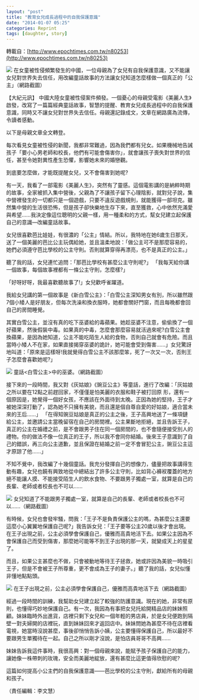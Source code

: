 ```yaml
---
layout: "post"
title: "教育女兒成長過程中的自我保護意識"
date: "2014-01-07 05:25"
categories: Reprint
tags: [daughter, story]
---
```

轉載自：[http://www.epochtimes.com.tw/n80253](http://www.epochtimes.com.tw/n80253)

![](https://ooo.0o0.ooo/2017/03/29/58dad593bede5.png)
在女童被性侵頻繁發生的中國，一位母親為了女兒有自我保護意識，又不能讓女兒對世界失去信任，用改編童話故事的方法讓女兒知道怎麼樣做一個真正的「公主」（網路截圖）

【大紀元訊】 中國大陸女童被性侵案件頻發。一個憂心的母親受電影《美麗人生》啟發，改寫了一篇篇經典童話故事，智慧的提醒、教育女兒成長過程中的自我保護意識，同時又不讓女兒對世界失去信任。母親還記錄成文，文章在網路廣為流傳，令讀者感動。

以下是母親文章全文轉登。

每次看見女童被性侵的新聞，我都非常難過，因為我們都有兒女。如果機械地告誡孩子「要小心男老師和校長，他們有可能會傷害你」，就會讓孩子喪失對世界的信任，甚至令她對異性產生恐懼，影響她未來的婚戀觀。

到底要怎麼做，才能既提醒女兒，又不會傷害到她呢?

有一天，我看了一部電影《美麗人生》，突然有了靈感。這個電影講的是納粹時期的故事，全家被抓入集中營後，父親為了不讓孩子留下心理陰影，就對兒子說，集中營裡發生的一切都只是一個遊戲，只要不違反遊戲規則，就能獲得一部坦克。雖然集中營的生活很恐怖，但是孩子卻快樂地生存下來，直至獲救，心中依然充滿愛與希望……我決定像這位聰明的父親一樣，用一種柔和的方式，幫女兒建立起保護自己的意識—改編童話故事。

女兒很喜歡芭比娃娃，有很濃的「公主」情結。所以，我特地在她6歲生日那天，送了一個美麗的芭比公主玩偶給她，並且溫柔地說：「做公主可不是那麼容易的，她們必須遵守芭比學校的公主守則。否則就算穿得再漂亮，也不是真正的公主。」

 聽了我的話，女兒連忙追問：「那芭比學校有甚麼公主守則呢?」
「我每天給你講一個故事，每個故事裡都有一條公主守則，怎麼樣?」

「好呀好呀，我最喜歡聽故事了!」女兒歡呼雀躍道。

我給女兒講的第一個故事是《新白雪公主》：「白雪公主深知男女有別，所以雖然跟7個小矮人是好朋友，但每次洗澡和換衣服時，她都會關好門窗，而且每晚都會回自己的房間睡覺。

其實白雪公主，並沒有真的吃下巫婆給的毒蘋果。她趁巫婆不注意，偷偷換了一個好蘋果，然後假裝中毒。如果真的中毒，怎麼會那麼容易就活過來呢?白雪公主會換蘋果，是因為她知道，公主不能吃陌生人給的食物，否則自己就會有危險。而且當時小矮人不在家，如果直接揭穿巫婆的詭計，她可能會受到傷害……」女兒驚訝地叫道：「原來是這樣呀!我就覺得白雪公主不該那麼笨，死了一次又一次，否則王子怎麼會喜歡她呢?」


![](https://ooo.0o0.ooo/2017/03/29/58dad5ad1888b.png)
童話<白雪公主>中的巫婆。（網路截圖）

 接下來的一段時間，我又對《灰姑娘》《豌豆公主》等童話，進行了改編：「灰姑娘之所以要在12點之前趕回家，不僅僅是怕美麗的衣服和鞋子被打回原 形，還有一個原因是，她覺得一個好女孩，不應該在外面待到太晚。正因為她的堅持，王子才被她深深打動了，認為她不只擁有美貌，而且還是個自尊自愛的好姑娘，適合當未來的王后……」
「在得知豌豆姑娘是真正的公主之後，王子高興地送了一條項鏈給公主，並邀請公主當晚留宿在自己的房間裡。公主果斷地拒絕，並且告訴王子，真正的公主在婚禮之前，是不會跟男子住在同一個房間的，也不會隨便接受別人的禮物。你的做法不像一位真正的王子，所以我不會同你結婚。後來王子意識到了自己的錯誤，再三向公主道歉，並且保證在結婚之前一定不會冒犯公主，豌豆公主這才原諒了他……」

不知不覺中，我改編了十幾個童話。我充分發揮自己的想像力，儘量把故事講得生動有趣，女兒也饒有興致地從中總結出了許多公主守則，比如背心褲衩覆蓋的地方絕不能讓人摸、不能接受陌生人的飲水食物、不要跟男子獨處一室，就算是自己的長輩、老師或者校長也不可以……

![](https://ooo.0o0.ooo/2017/03/29/58dad5bd79b81.png)
女兒知道了不能跟男子獨處一室，就算是自己的長輩、老師或者校長也不可以……（網路截圖）

 有時候，女兒也會發牢騷，問我：「王子不是負責保護公主的嗎，為甚麼公主還要這麼小心翼翼地保護自己呢?」我告訴女兒：「王子要等公主20歲以後才會出現。在王子出現之前，公主必須學會保護自己，優雅而高貴地活下去。如果公主因為不會保護自己而受到傷害，那麼她可能等不到王子出現的那一天，就變成天上的星星了。

而且，如果公主甚麼也不做，只會被動地等待王子拯救，她或許因為美貌一時吸引王子，但是不會被王子所尊重，更不會成為王子的妻子。」聽了我的話，女兒似懂非懂地點點頭。

![](https://ooo.0o0.ooo/2017/03/29/58dad593bede5.png)
在王子出現之前，公主必須學會保護自己，優雅而高貴地活下去（網路截圖）

 經過一段時間的訓練，我幫助女兒建立起了較強的防護意識。現在的她，非常有原則，也懂得巧妙地保護自己。有一次，我因為有事把女兒托給開精品店的妹妹照顧。妹妹臨時外出進貨，店裡只剩下女兒和一個年輕的男店員，於是女兒便跑到隔壁一對夫婦開的店裡玩，直到妹妹回來才返回店中。妹妹問她為甚麼不待在店裡看電視，她當時沒說甚麼，事後卻悄悄告訴小姨，公主要懂得保護自己，所以最好不要跟男生單獨待在一起。自己之所以剛才沒說，是怕店員哥哥不高興……

妹妹告訴我這件事時，我很高興：對一個母親來說，能賦予孩子保護自己的能力，讓她像一株帶刺的玫瑰，安全而美麗地綻放，還有甚麼比這更值得欣慰的呢?

這篇如何提高小公主們的自我保護意識——芭比學校的公主守則，獻給所有的母親和孩子。

（責任編輯：李文慧）
